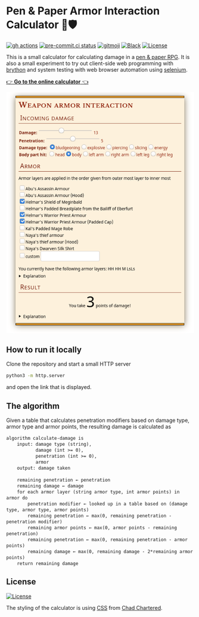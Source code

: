 # Pen & Paper Armor Interaction Calculator 🏹🛡️

[![gh actions](https://github.com/klieret/pp-armor-interaction/actions/workflows/workflow.yml/badge.svg)](https://github.com/klieret/pp-armor-interaction/actions)
[![pre-commit.ci status](https://results.pre-commit.ci/badge/github/klieret/pp-armor-interaction/main.svg)](https://results.pre-commit.ci/latest/github/klieret/RandomFileTree/master)
[![gitmoji](https://img.shields.io/badge/gitmoji-%20😜%20😍-FFDD67.svg)](https://gitmoji.dev)
[![Black](https://img.shields.io/badge/code%20style-black-000000.svg)](https://github.com/python/black)
[![License](https://img.shields.io/github/license/klieret/pp-armor-interaction.svg)](https://github.com/klieret/pp-armor-interaction/blob/main/LICENSE.txt)

This is a small calculator for calculating damage in a
[pen & paper RPG](https://en.wikipedia.org/wiki/Tabletop_role-playing_game).
It is also a small experiment to try out client-side web programming with [brython](https://brython.info/) and
system testing with web browser automation using [selenium](https://www.selenium.dev/).

[👉 **Go to the online calculator** 👈](https://klieret.github.io/pp-armor-interaction/index.html)

[![screenshot](readme_assets/scrot.png)](https://klieret.github.io/pp-armor-interaction/index.html)

## How to run it locally

Clone the repository and start a small HTTP server

```bash
python3 -m http.server
```

and open the link that is displayed.

## The algorithm

Given a table that calculates penetration modifiers based on damage type,
armor type and armor points, the resulting damage is calculated as

```
algorithm calculate-damage is
    input: damage type (string),
           damage (int >= 0),
           penetration (int >= 0),
           armor
    output: damage taken

    remaining penetration ← penetration
    remaining damage ← damage
    for each armor layer (string armor type, int armor points) in armor do
        penetration modifier ← looked up in a table based on (damage type, armor type, armor points)
        remaining penetration ← max(0, remaining penetration - penetration modifier)
        remaining armor points ← max(0, armor points - remaining penetration)
        remaining penetration ← max(0, remaining penetration - armor points)
        remaining damage ← max(0, remaining damage - 2*remaining armor points)
    return remaining damage
```

## License

[![License](https://img.shields.io/github/license/klieret/pp-armor-interaction.svg)](https://github.com/klieret/pp-armor-interaction/blob/main/LICENSE.txt)

The styling of the calculator is using [CSS](https://codepen.io/retractedhack/pen/gPLpWe) from [Chad Chartered](https://codepen.io/retractedhack).
